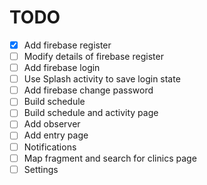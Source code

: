 # TODO  
  
 - [x] Add firebase register  
 - [ ] Modify details of firebase register
 - [ ] Add firebase login  
 - [ ] Use Splash activity to save login state  
 - [ ] Add firebase change password  
 - [ ] Build schedule  
 - [ ] Build schedule and activity page  
 - [ ] Add observer  
 - [ ] Add entry page  
 - [ ] Notifications  
 - [ ] Map fragment and search for clinics page  
 - [ ] Settings  